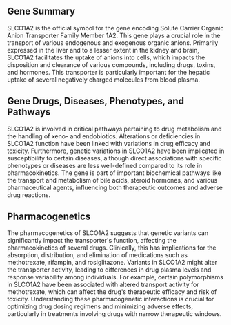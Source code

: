 ## Gene Summary
SLCO1A2 is the official symbol for the gene encoding Solute Carrier Organic Anion Transporter Family Member 1A2. This gene plays a crucial role in the transport of various endogenous and exogenous organic anions. Primarily expressed in the liver and to a lesser extent in the kidney and brain, SLCO1A2 facilitates the uptake of anions into cells, which impacts the disposition and clearance of various compounds, including drugs, toxins, and hormones. This transporter is particularly important for the hepatic uptake of several negatively charged molecules from blood plasma.

## Gene Drugs, Diseases, Phenotypes, and Pathways
SLCO1A2 is involved in critical pathways pertaining to drug metabolism and the handling of xeno- and endobiotics. Alterations or deficiencies in SLCO1A2 function have been linked with variations in drug efficacy and toxicity. Furthermore, genetic variations in SLCO1A2 have been implicated in susceptibility to certain diseases, although direct associations with specific phenotypes or diseases are less well-defined compared to its role in pharmacokinetics. The gene is part of important biochemical pathways like the transport and metabolism of bile acids, steroid hormones, and various pharmaceutical agents, influencing both therapeutic outcomes and adverse drug reactions.

## Pharmacogenetics
The pharmacogenetics of SLCO1A2 suggests that genetic variants can significantly impact the transporter's function, affecting the pharmacokinetics of several drugs. Clinically, this has implications for the absorption, distribution, and elimination of medications such as methotrexate, rifampin, and rosiglitazone. Variants in SLCO1A2 might alter the transporter activity, leading to differences in drug plasma levels and response variability among individuals. For example, certain polymorphisms in SLCO1A2 have been associated with altered transport activity for methotrexate, which can affect the drug's therapeutic efficacy and risk of toxicity. Understanding these pharmacogenetic interactions is crucial for optimizing drug dosing regimens and minimizing adverse effects, particularly in treatments involving drugs with narrow therapeutic windows.